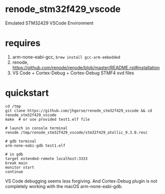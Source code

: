 # renode_stm32f429_vscode
Emulated STM32429 VSCode Environment

# requires
1. arm-none-eabi-gcc, `brew install gcc-arm-embedded`
3. renode, https://github.com/renode/renode/blob/master/README.rst#installation
4. VS Code + Cortex-Debug + Cortex-Debug STMF4 svd files

# quickstart
```
cd /tmp
git clone https://github.com/jhgorse/renode_stm32f429_vscode && cd renode_stm32f429_vscode
make  # or use provided test1.elf file

# launch in console terminal
renode /tmp/renode_stm32f429_vscode/stm32f429_atollic_9.3.0.resc

# gdb terminal
arm-none-eabi-gdb test1.elf

# in gdb
target extended-remote localhost:3333
break main
monitor start
continue
```
VS Code debugging seems less forgiving. And Cortex-Debug plugin is not completely working with the macOS arm-none-eabi-gdb.
